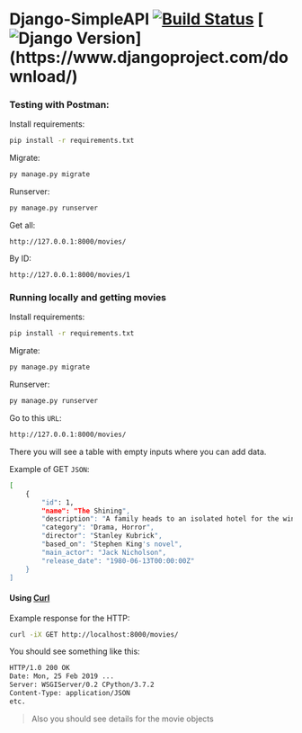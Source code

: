 # Django-SimpleAPI [![Build Status](https://travis-ci.org/endormi/django-simpleAPI.svg?branch=master)](https://travis-ci.org/endormi/django-simpleAPI) [![Django Version](https://img.shields.io/badge/django-2.1.9-brightgreen.svg?)](https://www.djangoproject.com/download/)  

### Testing with Postman:

Install requirements:

```sh
pip install -r requirements.txt
```

Migrate:

```sh
py manage.py migrate
```

Runserver:

```sh
py manage.py runserver
```

Get all:

```
http://127.0.0.1:8000/movies/
```

By ID:

```
http://127.0.0.1:8000/movies/1
```

### Running locally and getting movies

Install requirements:

```sh
pip install -r requirements.txt
```

Migrate:

```sh
py manage.py migrate
```

Runserver:

```sh
py manage.py runserver
```

Go to this `URL`:

```sh
http://127.0.0.1:8000/movies/
```

There you will see a table with empty inputs where you can add data.

Example of GET `JSON`:

```sh
[
    {
        "id": 1,
        "name": "The Shining",
        "description": "A family heads to an isolated hotel for the winter where a sinister presence influences the father into violence, while his psychic son sees horrific forebodings from both past and future.",
        "category": "Drama, Horror",
        "director": "Stanley Kubrick",
        "based_on": "Stephen King's novel",
        "main_actor": "Jack Nicholson",
        "release_date": "1980-06-13T00:00:00Z"
    }
]
```

#### Using [Curl](https://curl.haxx.se/download.html)

Example response for the HTTP:

```sh
curl -iX GET http://localhost:8000/movies/
```

You should see something like this:

```sh
HTTP/1.0 200 OK
Date: Mon, 25 Feb 2019 ...
Server: WSGIServer/0.2 CPython/3.7.2
Content-Type: application/JSON
etc.
```

> Also you should see details for the movie objects
